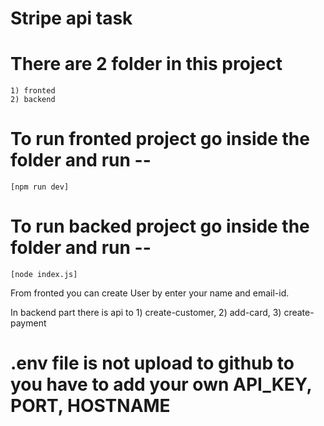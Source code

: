 # Stripe api task
# There are 2 folder in this project 
    1) fronted 
    2) backend

# To run fronted project go inside the folder and run -- 
    [npm run dev]
# To run backed project go inside the folder and run -- 
    [node index.js]

From fronted you can create User by enter your name and email-id.

In backend part there is api to 
    1) create-customer, 
    2) add-card, 
    3) create-payment 

# .env file is not upload to github to you have to add your own API_KEY, PORT, HOSTNAME